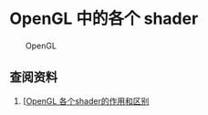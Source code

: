 # OpenGL 中的各个 shader

　　OpenGL 







## 查阅资料

1. [[OpenGL 各个shader的作用和区别](https://www.cnblogs.com/magrlemon/p/7290642.html)

